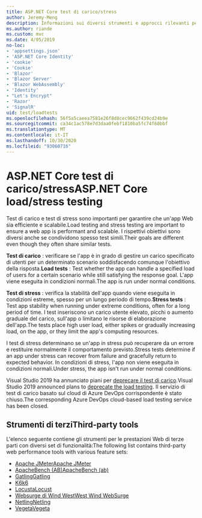 ```yaml
---
title: ASP.NET Core test di carico/stress
author: Jeremy-Meng
description: Informazioni sui diversi strumenti e approcci rilevanti per test di carico e test di stress ASP.NET Core app.
ms.author: riande
ms.custom: mvc
ms.date: 4/05/2019
no-loc:
- 'appsettings.json'
- 'ASP.NET Core Identity'
- 'cookie'
- 'Cookie'
- 'Blazor'
- 'Blazor Server'
- 'Blazor WebAssembly'
- 'Identity'
- "Let's Encrypt"
- 'Razor'
- 'SignalR'
uid: test/loadtests
ms.openlocfilehash: 56f5a5caeea7581e26f8d8cec9662f439cd24b9e
ms.sourcegitcommit: ca34c1ac578e7d3daa0febf1810ba5fc74f60bbf
ms.translationtype: MT
ms.contentlocale: it-IT
ms.lasthandoff: 10/30/2020
ms.locfileid: "93060716"
---
```

# <a name="aspnet-core-loadstress-testing"></a><span data-ttu-id="bfca2-103">ASP.NET Core test di carico/stress</span><span class="sxs-lookup"><span data-stu-id="bfca2-103">ASP.NET Core load/stress testing</span></span>

<span data-ttu-id="bfca2-104">Test di carico e test di stress sono importanti per garantire che un'app Web sia efficiente e scalabile.</span><span class="sxs-lookup"><span data-stu-id="bfca2-104">Load testing and stress testing are important to ensure a web app is performant and scalable.</span></span> <span data-ttu-id="bfca2-105">I rispettivi obiettivi sono diversi anche se condividono spesso test simili.</span><span class="sxs-lookup"><span data-stu-id="bfca2-105">Their goals are different even though they often share similar tests.</span></span>

<span data-ttu-id="bfca2-106">**Test di carico** : verificare se l'app è in grado di gestire un carico specificato di utenti per un determinato scenario soddisfacendo comunque l'obiettivo della risposta.</span><span class="sxs-lookup"><span data-stu-id="bfca2-106">**Load tests** : Test whether the app can handle a specified load of users for a certain scenario while still satisfying the response goal.</span></span> <span data-ttu-id="bfca2-107">L'app viene eseguita in condizioni normali.</span><span class="sxs-lookup"><span data-stu-id="bfca2-107">The app is run under normal conditions.</span></span>

<span data-ttu-id="bfca2-108">**Test di stress** : verifica la stabilità dell'app quando viene eseguita in condizioni estreme, spesso per un lungo periodo di tempo.</span><span class="sxs-lookup"><span data-stu-id="bfca2-108">**Stress tests** : Test app stability when running under extreme conditions, often for a long period of time.</span></span> <span data-ttu-id="bfca2-109">I test inseriscono un carico utente elevato, picchi o aumento graduale del carico, sull'app o limitano le risorse di elaborazione dell'app.</span><span class="sxs-lookup"><span data-stu-id="bfca2-109">The tests place high user load, either spikes or gradually increasing load, on the app, or they limit the app's computing resources.</span></span>

<span data-ttu-id="bfca2-110">I test di stress determinano se un'app in stress può recuperare da un errore e restituire normalmente il comportamento previsto.</span><span class="sxs-lookup"><span data-stu-id="bfca2-110">Stress tests determine if an app under stress can recover from failure and gracefully return to expected behavior.</span></span> <span data-ttu-id="bfca2-111">In condizioni di stress, l'app non viene eseguita in condizioni normali.</span><span class="sxs-lookup"><span data-stu-id="bfca2-111">Under stress, the app isn't run under normal conditions.</span></span>

<span data-ttu-id="bfca2-112">Visual Studio 2019 ha annunciato piani per [deprecare il test di carico](https://devblogs.microsoft.com/devops/cloud-based-load-testing-service-eol/).</span><span class="sxs-lookup"><span data-stu-id="bfca2-112">Visual Studio 2019 announced plans to [deprecate the load testing](https://devblogs.microsoft.com/devops/cloud-based-load-testing-service-eol/).</span></span> <span data-ttu-id="bfca2-113">Il servizio di test di carico basato sul cloud di Azure DevOps corrispondente è stato chiuso.</span><span class="sxs-lookup"><span data-stu-id="bfca2-113">The corresponding Azure DevOps cloud-based load testing service has been closed.</span></span>

## <a name="third-party-tools"></a><span data-ttu-id="bfca2-114">Strumenti di terzi</span><span class="sxs-lookup"><span data-stu-id="bfca2-114">Third-party tools</span></span>

<span data-ttu-id="bfca2-115">L'elenco seguente contiene gli strumenti per le prestazioni Web di terze parti con diversi set di funzionalità:</span><span class="sxs-lookup"><span data-stu-id="bfca2-115">The following list contains third-party web performance tools with various feature sets:</span></span>

* [<span data-ttu-id="bfca2-116">Apache JMeter</span><span class="sxs-lookup"><span data-stu-id="bfca2-116">Apache JMeter</span></span>](https://jmeter.apache.org/)
* [<span data-ttu-id="bfca2-117">ApacheBench (AB)</span><span class="sxs-lookup"><span data-stu-id="bfca2-117">ApacheBench (ab)</span></span>](https://httpd.apache.org/docs/2.4/programs/ab.html)
* [<span data-ttu-id="bfca2-118">Gatling</span><span class="sxs-lookup"><span data-stu-id="bfca2-118">Gatling</span></span>](https://gatling.io/)
* [<span data-ttu-id="bfca2-119">K6</span><span class="sxs-lookup"><span data-stu-id="bfca2-119">k6</span></span>](https://k6.io)
* [<span data-ttu-id="bfca2-120">Locusta</span><span class="sxs-lookup"><span data-stu-id="bfca2-120">Locust</span></span>](https://locust.io/)
* [<span data-ttu-id="bfca2-121">Websurge di Wind West</span><span class="sxs-lookup"><span data-stu-id="bfca2-121">West Wind WebSurge</span></span>](https://websurge.west-wind.com/)
* [<span data-ttu-id="bfca2-122">Netling</span><span class="sxs-lookup"><span data-stu-id="bfca2-122">Netling</span></span>](https://github.com/hallatore/Netling)
* [<span data-ttu-id="bfca2-123">Vegeta</span><span class="sxs-lookup"><span data-stu-id="bfca2-123">Vegeta</span></span>](https://github.com/tsenart/vegeta)